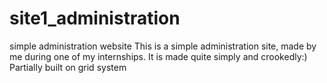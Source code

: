 # site1_administration
simple administration website
This is a simple administration site, made by me during one of my internships. It is made quite simply and crookedly:)
Partially built on grid system
